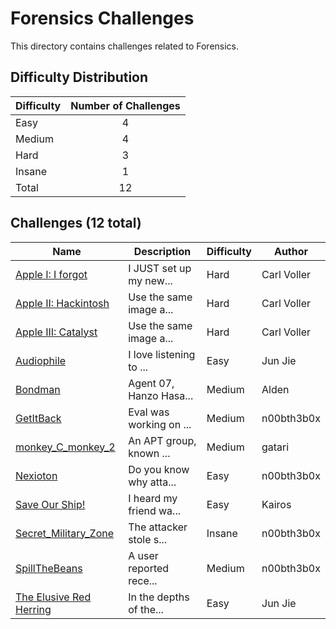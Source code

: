 # Forensics Challenges
This directory contains challenges related to Forensics.

## Difficulty Distribution
| Difficulty | Number of Challenges |
| ---------- |:--------------------:|
| Easy | 4 |
| Medium | 4 |
| Hard | 3 |
| Insane | 1 |
| Total | 12 |

## Challenges (12 total)
| Name | Description | Difficulty | Author |
| ---- | ----------- | ---------- | ------ |
| [Apple I: I forgot](<./Apple I: I forgot>) | I JUST set up my new... | Hard | Carl Voller |
| [Apple II: Hackintosh](<./Apple II: Hackintosh>) | Use the same image a... | Hard | Carl Voller |
| [Apple III: Catalyst](<./Apple III: Catalyst>) | Use the same image a... | Hard | Carl Voller |
| [Audiophile](<./Audiophile>) | I love listening to ... | Easy | Jun Jie |
| [Bondman](<./Bondman>) | Agent 07, Hanzo Hasa... | Medium | Alden |
| [GetItBack](<./GetItBack>) | Eval was working on ... | Medium | n00bth3b0x |
| [monkey_C_monkey_2](<./monkey_C_monkey_2>) | An APT group, known ... | Medium | gatari |
| [Nexioton](<./Nexioton>) | Do you know why atta... | Easy | n00bth3b0x |
| [Save Our Ship!](<./Save Our Ship!>) | I heard my friend wa... | Easy | Kairos |
| [Secret_Military_Zone](<./Secret_Military_Zone>) | The attacker stole s... | Insane | n00bth3b0x |
| [SpillTheBeans](<./SpillTheBeans>) | A user reported rece... | Medium | n00bth3b0x |
| [The Elusive Red Herring](<./The Elusive Red Herring>) | In the depths of the... | Easy | Jun Jie |
